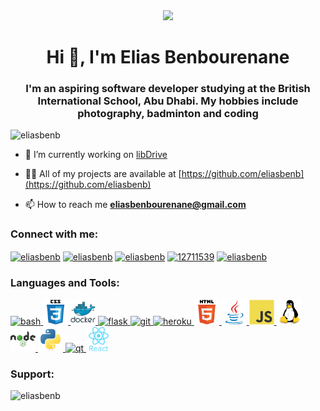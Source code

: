 <div align="center">
    <img src="https://github-readme-stats.vercel.app/api?username=eliasbenb&include_all_commits=trues&show_icons=true&count_private=true" />
</div>

<h1 align="center">Hi 👋, I'm Elias Benbourenane</h1>
<h3 align="center">I'm an aspiring software developer studying at the British International School, Abu Dhabi. My hobbies include photography, badminton and coding</h3>

<p align="left"> <img src="https://komarev.com/ghpvc/?username=eliasbenb&label=Profile%20views&color=0e75b6&style=flat" alt="eliasbenb" /> </p>

- 🔭 I’m currently working on [libDrive](https://github.com/libDrive/libDrive)

- 👨‍💻 All of my projects are available at [https://github.com/eliasbenb](https://github.com/eliasbenb)

- 📫 How to reach me **eliasbenbourenane@gmail.com**

<h3 align="left">Connect with me:</h3>
<p align="left">
<a href="https://codepen.io/eliasbenb" target="blank"><img align="center" src="https://cdn.jsdelivr.net/npm/simple-icons@3.0.1/icons/codepen.svg" alt="eliasbenb" height="30" width="40" /></a>
<a href="https://dev.to/eliasbenb" target="blank"><img align="center" src="https://cdn.jsdelivr.net/npm/simple-icons@3.0.1/icons/dev-dot-to.svg" alt="eliasbenb" height="30" width="40" /></a>
<a href="https://twitter.com/eliasbenb" target="blank"><img align="center" src="https://cdn.jsdelivr.net/npm/simple-icons@3.0.1/icons/twitter.svg" alt="eliasbenb" height="30" width="40" /></a>
<a href="https://stackoverflow.com/users/12711539" target="blank"><img align="center" src="https://cdn.jsdelivr.net/npm/simple-icons@3.0.1/icons/stackoverflow.svg" alt="12711539" height="30" width="40" /></a>
<a href="https://instagram.com/eliasbenb" target="blank"><img align="center" src="https://cdn.jsdelivr.net/npm/simple-icons@3.0.1/icons/instagram.svg" alt="eliasbenb" height="30" width="40" /></a>
</p>

<h3 align="left">Languages and Tools:</h3>
<p align="left"> <a href="https://www.gnu.org/software/bash/" target="_blank"> <img src="https://www.vectorlogo.zone/logos/gnu_bash/gnu_bash-icon.svg" alt="bash" width="40" height="40"/> </a> <a href="https://www.w3schools.com/css/" target="_blank"> <img src="https://raw.githubusercontent.com/devicons/devicon/master/icons/css3/css3-original-wordmark.svg" alt="css3" width="40" height="40"/> </a> <a href="https://www.docker.com/" target="_blank"> <img src="https://raw.githubusercontent.com/devicons/devicon/master/icons/docker/docker-original-wordmark.svg" alt="docker" width="40" height="40"/> </a> <a href="https://flask.palletsprojects.com/" target="_blank"> <img src="https://www.vectorlogo.zone/logos/pocoo_flask/pocoo_flask-icon.svg" alt="flask" width="40" height="40"/> </a> <a href="https://git-scm.com/" target="_blank"> <img src="https://www.vectorlogo.zone/logos/git-scm/git-scm-icon.svg" alt="git" width="40" height="40"/> </a> <a href="https://heroku.com" target="_blank"> <img src="https://www.vectorlogo.zone/logos/heroku/heroku-icon.svg" alt="heroku" width="40" height="40"/> </a> <a href="https://www.w3.org/html/" target="_blank"> <img src="https://raw.githubusercontent.com/devicons/devicon/master/icons/html5/html5-original-wordmark.svg" alt="html5" width="40" height="40"/> </a> <a href="https://www.java.com" target="_blank"> <img src="https://raw.githubusercontent.com/devicons/devicon/master/icons/java/java-original.svg" alt="java" width="40" height="40"/> </a> <a href="https://developer.mozilla.org/en-US/docs/Web/JavaScript" target="_blank"> <img src="https://raw.githubusercontent.com/devicons/devicon/master/icons/javascript/javascript-original.svg" alt="javascript" width="40" height="40"/> </a> <a href="https://www.linux.org/" target="_blank"> <img src="https://raw.githubusercontent.com/devicons/devicon/master/icons/linux/linux-original.svg" alt="linux" width="40" height="40"/> </a> <a href="https://nodejs.org" target="_blank"> <img src="https://raw.githubusercontent.com/devicons/devicon/master/icons/nodejs/nodejs-original-wordmark.svg" alt="nodejs" width="40" height="40"/> </a> <a href="https://www.python.org" target="_blank"> <img src="https://raw.githubusercontent.com/devicons/devicon/master/icons/python/python-original.svg" alt="python" width="40" height="40"/> </a> <a href="https://www.qt.io/" target="_blank"> <img src="https://upload.wikimedia.org/wikipedia/commons/0/0b/Qt_logo_2016.svg" alt="qt" width="40" height="40"/> </a> <a href="https://reactjs.org/" target="_blank"> <img src="https://raw.githubusercontent.com/devicons/devicon/master/icons/react/react-original-wordmark.svg" alt="react" width="40" height="40"/> </a> </p>

<h3 align="left">Support:</h3>
<p><a href="https://www.buymeacoffee.com/eliasbenb"> <img align="left" src="https://cdn.buymeacoffee.com/buttons/v2/default-yellow.png" height="50" width="210" alt="eliasbenb" /></a></p><br><br>
